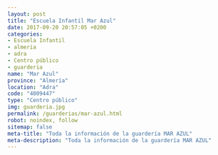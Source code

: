 ```yaml
---
layout: post
title: "Escuela Infantil Mar Azul"
date: 2017-09-20 20:57:05 +0200
categories:
- Escuela Infantil
- almeria
- adra
- Centro público
- guarderia
name: "Mar Azul"
province: "Almería"
location: "Adra"
code: "4009447"
type: "Centro público"
img: guarderia.jpg
permalink: /guarderias/mar-azul.html
robot: noindex, follow
sitemap: false
meta-title: "Toda la información de la guardería MAR AZUL"
meta-description: "Toda la información de la guardería MAR AZUL"
---
```

